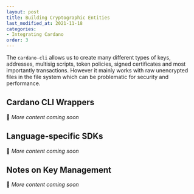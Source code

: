 ```yaml
---
layout: post
title: Building Cryptographic Entities
last_modified_at: 2021-11-18
categories:
- Integrating Cardano
order: 3
---
```


The `cardano-cli` allows us to create many different types of keys, addresses, multisig scripts, token policies, signed certificates and most importantly transactions. However it mainly works with raw unencrypted files in the file system which can be problematic for security and performance.

## Cardano CLI Wrappers
🚧 _More content coming soon_

## Language-specific SDKs
🚧 _More content coming soon_

## Notes on Key Management
🚧 _More content coming soon_